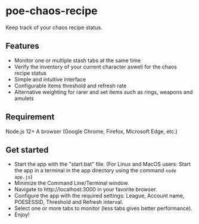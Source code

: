# poe-chaos-recipe
Keep track of your chaos recipe status.

## Features
- Monitor one or multiple stash tabs at the same time
- Verify the inventory of your current character aswell for the chaos recipe status
- Simple and intuitive interface
- Configurable items threshold and refresh rate
- Alternative weighting for rarer and set items such as rings, weapons and amulets

## Requirement
Node.js 12+
A browser (Google Chrome, Firefox, Microsoft Edge, etc.)

## Get started
- Start the app with the "start.bat" file. (For Linux and MacOS users: Start the app in a terminal in the app directory using the command `node app.js`)
- Minimize the Command Line/Terminal window.
- Navigate to http://localhost:3000 in your favorite browser.
- Configure the app with the required settings: League, Account name, POESESSID, Threshold and Refresh interval.
- Select one or more tabs to monitor (less tabs gives better performance).
- Enjoy!
